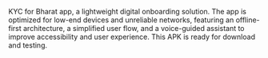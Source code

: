 KYC for Bharat app, a lightweight digital onboarding solution. The app is optimized for low-end devices and unreliable networks, featuring an offline-first architecture, a simplified user flow, and a voice-guided assistant to improve accessibility and user experience. This APK is ready for download and testing.
